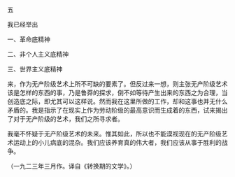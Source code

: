 五

  

我已经举出

  

一、革命底精神

二、非个人主义底精神

三、世界主义底精神

  

来，作为无产阶级艺术上所不可缺的要素了。但反过来一想，则主张无产阶级艺术该是怎样的东西的事，乃是鲁莽的探求，倒不如等待产生出来的东西之为合理，当创造底之际，即尤其可以这样说。然而我在这里所做的工作，却和这事也并无什么矛盾的。我是指示了在现实上作为劳动阶级的最高意识而生成着的东西，试来揭出了对于无产阶级的艺术，我们之所寻求者。

我毫不怀疑于无产阶级艺术的未来。惟其如此，所以也不能漠视现在的无产阶级艺术运动上的小儿病底的混杂。我们应该养育真的伟大者，我们应该从事于胜利的战争。

  

（一九二三年三月作。译自《转换期的文学》。）